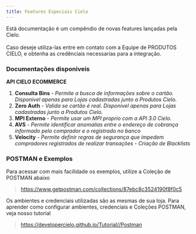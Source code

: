 ```yaml
---
title: Features Especiais Cielo
---
```


Está documentação é um compêndio de novas features lançadas pela Cielo.<br><br>
Caso deseje utiliza-las entre em contato com a Equipe de PRODUTOS CIELO, e obtenha as credênciais necessarias para a integração.

### **Documentações disponiveis**

**API CIELO ECOMMERCE**

1. **Consulta Bins** - _Permite a busca de informações sobre o cartão. Disponivel apenas para Lojas cadastradas junto a Produtos Cielo._
2. **Zero Auth** - _Valida se cartão é real. Disponivel apenas para Lojas cadastradas junto a Produtos Cielo._
3. **MPI Externo** - _Permite usar um MPI proprio com a API 3.0 Cielo._
4. **AVS** - _Permite identificar anomalias entre o endereço de cobrança informado pelo comprador e o registrado no banco_
4. **Velocity** - _Permite definir regras de segurança que impedem compradores registrados de realizar transações - Criação de Blacklists_


### **POSTMAN e Exemplos**

Para acessar com mais facilidade os exemplos, utilize a Coleção de POSTMAN abaixo

> https://www.getpostman.com/collections/87ebc8c3524190f8f0c5

Os ambientes e credenciais utilizadas são as mesmas de sua loja.
Para aprender como configurar ambientes, credenciais e Coleções POSTMAN, veja nosso tutorial

> https://developercielo.github.io/Tutorial//Postman
